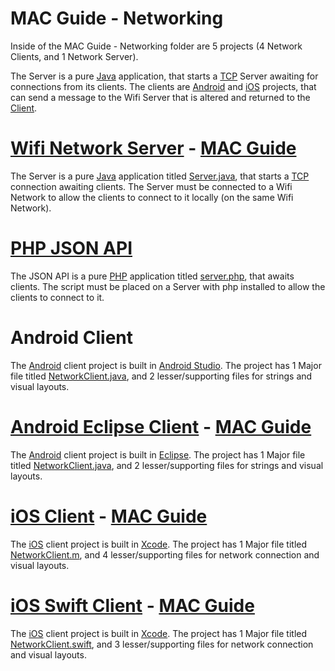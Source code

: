 MAC Guide - Networking
========

Inside of the MAC Guide - Networking folder are 5 projects (4 Network Clients, and 1 Network Server).

The Server is a pure [Java](http://www.java.com/en/download/faq/develop.xml) application, that starts a [TCP](http://www.webopedia.com/TERM/T/TCP.html) Server awaiting for connections from its clients. The clients are [Android](http://www.android.com/index.html) and [iOS](https://www.apple.com/ios/) projects, that can send a message to the Wifi Server that is altered and returned to the [Client](http://en.wikipedia.org/wiki/Client_(computing)).

[Wifi Network Server](https://github.com/the-mac/Tool-Kit/tree/master/MAC%20Guide%20-%20Networking/Wifi%20Server) - [MAC Guide](https://github.com/the-mac/Tool-Kit/wiki/Java-Server-(Eclipse)---HowTo)
========
The Server is a pure [Java](http://www.java.com/en/download/faq/develop.xml) application titled [Server.java](https://github.com/the-mac/Tool-Kit/blob/master/MAC%20Guide%20-%20Networking/Wifi%20Server/src/Server.java), that starts a [TCP](http://www.webopedia.com/TERM/T/TCP.html) connection awaiting clients. The Server must be connected to a Wifi Network to allow the clients to connect to it locally (on the same Wifi Network).

[PHP JSON API](https://github.com/the-mac/Tool-Kit/blob/master/MAC%20Guide%20-%20Networking/PHP%20JSON%20API)
========
The JSON API is a pure [PHP](http://php.net/) application titled [server.php](https://github.com/the-mac/Tool-Kit/blob/master/MAC%20Guide%20-%20Networking/PHP%20JSON%20API/server.php), that awaits clients. The script must be placed on a Server with php installed to allow the clients to connect to it.

Android Client
========

The [Android](http://www.android.com/index.html) client project is built in [Android Studio](http://developer.android.com/tools/studio/index.html). The project has 1 Major file titled [NetworkClient.java](https://github.com/the-mac/Tool-Kit/blob/master/MAC%20Guide%20-%20Networking/AndroidClient/app/src/main/java/us/mac/the/networking/NetworkClient.java), and 2 lesser/supporting files for strings and visual layouts.

[Android Eclipse Client](https://github.com/the-mac/Tool-Kit/tree/master/MAC%20Guide%20-%20Networking/AndroidEclipseClient) - [MAC Guide](https://github.com/the-mac/Tool-Kit/wiki/Android-Network-(Eclipse)--HowTo)
========

The [Android](http://www.android.com/index.html) client project is built in [Eclipse](https://eclipse.org/). The project has 1 Major file titled [NetworkClient.java](https://github.com/the-mac/Tool-Kit/blob/master/MAC%20Guide%20-%20Networking/AndroidEclipseClient/src/us/mac/the/networking/NetworkClient.java), and 2 lesser/supporting files for strings and visual layouts.

[iOS Client](https://github.com/the-mac/Tool-Kit/tree/master/MAC%20Guide%20-%20Networking/iOS%20Client) - [MAC Guide](https://github.com/the-mac/Tool-Kit/wiki/iOS-Network-(Xcode)-HowTo)
========

The [iOS](https://www.apple.com/ios/) client project is built in [Xcode](https://developer.apple.com/xcode/). The project has 1 Major file titled [NetworkClient.m](https://github.com/the-mac/Tool-Kit/blob/master/MAC%20Guide%20-%20Networking/iOS%20Client/iOS%20Client/NetworkClient.m), and 4 lesser/supporting files for network connection and visual layouts.

[iOS Swift Client](https://github.com/the-mac/Tool-Kit/tree/master/MAC%20Guide%20-%20Networking/iOS%20Swift%20Client) - [MAC Guide](https://github.com/the-mac/Tool-Kit/wiki/iOS-Swift-Network-(Xcode)-HowTo)
========

The [iOS](https://www.apple.com/ios/) client project is built in [Xcode](https://developer.apple.com/xcode/). The project has 1 Major file titled [NetworkClient.swift](https://github.com/the-mac/Tool-Kit/blob/master/MAC%20Guide%20-%20Networking/iOS%20Swift%20Client/iOS%20Swift%20Client/NetworkClient.swift), and 3 lesser/supporting files for network connection and visual layouts.
